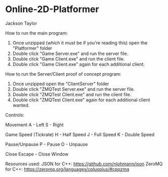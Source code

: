 # Online-2D-Platformer
Jackson Taylor

How to run the main program:
1. Once unzipped (which it must be if you're reading this) open the "Platformer" folder
2. Double click "Game Server.exe" and run the server file.
3. Double click "Game Client.exe" and run the client file.
4. Double click "Game Client.exe" again for each additional client.

How to run the Server/Client proof of concept program:
1. Once unzipped open the "ClientServer" folder
2. Double click "ZMQTest Server.exe" and run the server file.
3. Double click "ZMQTest Client.exe" and run the client file.
4. Double click "ZMQTest Client.exe" again for each additional client wanted.

Controls:

Movement
A - Left
S - Right

Game Speed (Tickrate)
H - Half Speed
J - Full Speed
K - Double Speed

Pause/Unpause
P - Pause
O - Unpause

Close
Escape - Close Window

Resources used:
JSON for C++: https://github.com/nlohmann/json
ZeroMQ for C++: https://zeromq.org/languages/cplusplus/#cppzmq
